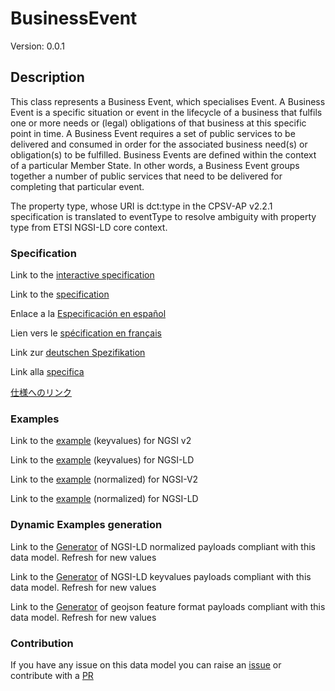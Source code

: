 # BusinessEvent
Version: 0.0.1

## Description 

This class represents a Business Event, which specialises Event. A Business Event is a specific situation or event in the lifecycle of a business that fulfils one or more needs or (legal) obligations of that business at this specific point in time. A Business Event requires a set of public services to be delivered and consumed in order for the associated business need(s) or obligation(s) to be fulfilled. Business Events are defined within the context of a particular Member State. In other words, a Business Event groups together a number of public services that need to be delivered for completing that particular event.

The property type, whose URI is dct:type in the CPSV-AP v2.2.1 specification is translated to eventType to resolve ambiguity with property type from ETSI NGSI-LD core context.
### Specification

Link to the [interactive specification](https://swagger.lab.fiware.org/?url=https://smart-data-models.github.io/dataModel.CPSV-AP/BusinessEvent/swagger.yaml)

Link to the [specification](https://github.com/smart-data-models/dataModel.CPSV-AP/blob/master/BusinessEvent/doc/spec.md)

Enlace a la [Especificación en español](https://github.com/smart-data-models/dataModel.CPSV-AP/blob/master/BusinessEvent/doc/spec_ES.md)

Lien vers le [spécification en français](https://github.com/smart-data-models/dataModel.CPSV-AP/blob/master/BusinessEvent/doc/spec_FR.md)

Link zur [deutschen Spezifikation](https://github.com/smart-data-models/dataModel.CPSV-AP/blob/master/BusinessEvent/doc/spec_DE.md)

Link alla [specifica](https://github.com/smart-data-models/dataModel.CPSV-AP/blob/master/BusinessEvent/doc/spec_IT.md)

[仕様へのリンク](https://github.com/smart-data-models/dataModel.CPSV-AP/blob/master/BusinessEvent/doc/spec_JA.md)
### Examples

Link to the [example](https://smart-data-models.github.io/dataModel.CPSV-AP/BusinessEvent/examples/example.json) (keyvalues) for NGSI v2

Link to the [example](https://smart-data-models.github.io/dataModel.CPSV-AP/BusinessEvent/examples/example.jsonld) (keyvalues) for NGSI-LD

Link to the [example](https://smart-data-models.github.io/dataModel.CPSV-AP/BusinessEvent/examples/example-normalized.json) (normalized) for NGSI-V2

Link to the [example](https://smart-data-models.github.io/dataModel.CPSV-AP/BusinessEvent/examples/example-normalized.jsonld) (normalized) for NGSI-LD
### Dynamic Examples generation

Link to the [Generator](https://smartdatamodels.org/extra/ngsi-ld_generator.php?schemaUrl=https://raw.githubusercontent.com/smart-data-models/dataModel.CPSV-AP/master/BusinessEvent/schema.json&email=info@smartdatamodels.org) of NGSI-LD normalized payloads compliant with this data model. Refresh for new values

Link to the [Generator](https://smartdatamodels.org/extra/ngsi-ld_generator_keyvalues.php?schemaUrl=https://raw.githubusercontent.com/smart-data-models/dataModel.CPSV-AP/master/BusinessEvent/schema.json&email=info@smartdatamodels.org) of NGSI-LD keyvalues payloads compliant with this data model. Refresh for new values

Link to the [Generator](https://smartdatamodels.org/extra/geojson_features_generator.php?schemaUrl=https://raw.githubusercontent.com/smart-data-models/dataModel.CPSV-AP/master/BusinessEvent/schema.json&email=info@smartdatamodels.org) of geojson feature format payloads compliant with this data model. Refresh for new values
### Contribution

 If you have any issue on this data model you can raise an [issue](https://github.com/smart-data-models/dataModel.CPSV-AP/issues)  or contribute with a [PR](https://github.com/smart-data-models/dataModel.CPSV-AP/pulls)